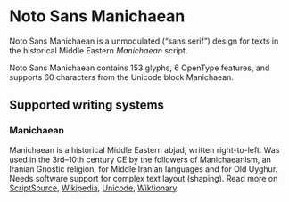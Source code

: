 
# Noto Sans Manichaean

Noto Sans Manichaean is a unmodulated (“sans serif”) design for texts in the historical Middle Eastern _Manichaean_ script. 

Noto Sans Manichaean contains 153 glyphs, 6 OpenType features, and supports 60 characters from the Unicode block Manichaean.


## Supported writing systems


### Manichaean

Manichaean is a historical Middle Eastern abjad, written right-to-left. Was used in the 3rd–10th century CE by the followers of Manichaeanism, an Iranian Gnostic religion, for Middle Iranian languages and for Old Uyghur. Needs software support for complex text layout (shaping). Read more on [ScriptSource](https://scriptsource.org/scr/Mani), [Wikipedia](https://en.wikipedia.org/wiki/ISO_15924:Mani), [Unicode](https://www.unicode.org/versions/Unicode13.0.0/ch10.pdf#G27561), [Wiktionary](https://en.wiktionary.org/wiki/Category:Manichaean_script).

